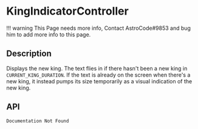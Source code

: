 # KingIndicatorController

!!! warning
    This Page needs more info, Contact AstroCode#9853 and bug him to add more info to this page.

## Description

Displays the new king. The text flies in if there hasn't been a new king in `CURRENT_KING_DURATION`. If the text is already on the screen when there's a new king, it instead pumps its size temporarily as a visual indication of the new king.

## API

    Documentation Not Found
